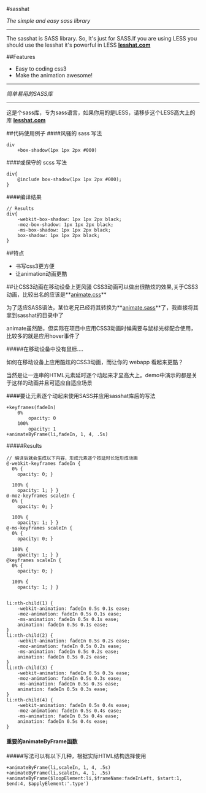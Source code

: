 #sasshat

*The simple and easy sass library*

----

The sasshat is SASS library. So, It's just for SASS.If you are using LESS you should use the lesshat it's powerful in LESS
**[lesshat.com](http://lesshat.com)**





##Features 

- Easy to coding css3
- Make the animation awesome!




----
*简单易用的SASS库*

----
这是个sass库，专为sass语言，如果你用的是LESS，请移步这个LESS高大上的库
**[lesshat.com](http://lesshat.com)**

##代码使用例子
####风骚的 sass 写法
````
div 
	+box-shadow(1px 1px 2px #000)

````
####或保守的 scss 写法
````
div{
	@include box-shadow(1px 1px 2px #000);
}

````
####编译结果
````
// Results
div{
	-webkit-box-shadow: 1px 1px 2px black;
    -moz-box-shadow: 1px 1px 2px black;
    -ms-box-shadow: 1px 1px 2px black;
    box-shadow: 1px 1px 2px black;
}
````

##特点  

- 书写css3更方便
- 让animation动画更酷

##让CSS3动画在移动设备上更风骚
CSS3动画可以做出很酷炫的效果,关于CSS3动画，比较出名的应该是**[animate.css](http://daneden.github.io/animate.css)** 

为了适应SASS语法，某位老兄已经将其转换为**[animate.sass](https://github.com/adamstac/animate.sass)**了，我直接将其拿到sasshat的目录中了


animate虽然酷，但实际在项目中应用CSS3动画时候需要与鼠标光标配合使用，比较多的就是应用hover事件了

#####在移动设备中没有鼠标....

如何在移动设备上应用酷炫的CSS3动画，而让你的 webapp 看起来更酷？

当然是让一连串的HTML元素延时逐个动起来才显高大上。demo中演示的都是关于这样的动画并且可适应自适应场景

####要让元素逐个动起来使用SASS并应用sasshat库后的写法
````
+keyframes(fadeIn)
	0%
		opacity: 0
	100%
		opacity: 1
+animateByFrame(li,fadeIn, 1, 4, .5s)
````
#####Results

````
// 编译后就会生成以下内容，形成元素逐个按延时长短形成动画
@-webkit-keyframes fadeIn {
  0% {
    opacity: 0; }

  100% {
    opacity: 1; } }
@-moz-keyframes scaleIn {
  0% {
    opacity: 0; }

  100% {
    opacity: 1; } }
@-ms-keyframes scaleIn {
  0% {
    opacity: 0; }

  100% {
    opacity: 1; } }
@keyframes scaleIn {
  0% {
    opacity: 0; }

  100% {
    opacity: 1; } }


li:nth-child(1) {
    -webkit-animation: fadeIn 0.5s 0.1s ease;
    -moz-animation: fadeIn 0.5s 0.1s ease;
    -ms-animation: fadeIn 0.5s 0.1s ease;
    animation: fadeIn 0.5s 0.1s ease; 
}
li:nth-child(2) {
    -webkit-animation: fadeIn 0.5s 0.2s ease;
    -moz-animation: fadeIn 0.5s 0.2s ease;
    -ms-animation: fadeIn 0.5s 0.2s ease;
    animation: fadeIn 0.5s 0.2s ease; 
}
li:nth-child(3) {
    -webkit-animation: fadeIn 0.5s 0.3s ease;
    -moz-animation: fadeIn 0.5s 0.3s ease;
    -ms-animation: fadeIn 0.5s 0.3s ease;
    animation: fadeIn 0.5s 0.3s ease; 
}
li:nth-child(4) {
    -webkit-animation: fadeIn 0.5s 0.4s ease;
    -moz-animation: fadeIn 0.5s 0.4s ease;
    -ms-animation: fadeIn 0.5s 0.4s ease;
    animation: fadeIn 0.5s 0.4s ease; 
}
````


#### 重要的animateByFrame函数
#####写法可以有以下几种，根据实际HTML结构选择使用
````
+animateByFrame(li,scaleIn, 1, 4, .5s)
+animateByFrame(li,scaleIn, 4, 1, .5s)
+animateByFrame($loopElement:li,$frameName:fadeInLeft, $start:1, $end:4, $applyElement:'.type')

````





